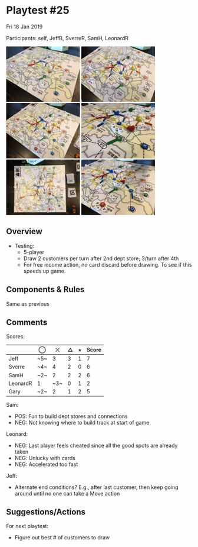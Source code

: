 # Playtest #25

Fri 18 Jan 2019

Participants: self, JeffB, SverreR, SamH, LeonardR

<img src="images/pt25/pt25-1040.jpg" height="150px"/> <img src="images/pt25/pt25-1041.jpg" height="150px"/> <img src="images/pt25/pt25-1042.jpg" height="150px"/> <img src="images/pt25/pt25-1043.jpg" height="150px"/> <img src="images/pt25/pt25-1044.jpg" height="150px"/> <img src="images/pt25/pt25-1045.jpg" height="150px"/> 

## Overview

* Testing:
	* 5-player
	* Draw 2 customers per turn after 2nd dept store; 3/turn after 4th
	* For free income action, no card discard before drawing. To see if this speeds up game.

## Components & Rules

Same as previous

## Comments

Scores: 

|          |  ◯  |  ⤫  |  △  |  ⭒  | Score |
| -------- | --- | --- | --- | --- | --- |
| Jeff     | ~5~ |  3  |  3  |  1  |  7  |
| Sverre   | ~4~ |  4  |  2  |  0  |  6  |
| SamH     | ~2~ |  2  |  2  |  2  |  6  |
| LeonardR |  1  | ~3~ |  0  |  1  |  2  |
| Gary     | ~2~ |  2  |  1  |  2  |  5  |


Sam:

* POS: Fun to build dept stores and connections
* NEG: Not knowing where to build track at start of game

Leonard:

* NEG: Last player feels cheated since all the good spots are already taken
* NEG: Unlucky with cards
* NEG: Accelerated too fast

Jeff:

* Alternate end conditions? E.g., after last customer, then keep going around until no one can take a Move action

## Suggestions/Actions

For next playtest:

* Figure out best # of customers to draw

